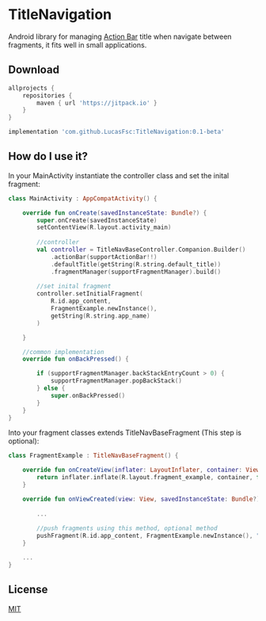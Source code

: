 # TitleNavigation
Android library for managing [Action Bar](https://developer.android.com/training/appbar/?hl=pt-br) title when navigate between fragments, it fits well in small applications.

## Download

```gradle
allprojects {
    repositories {
        maven { url 'https://jitpack.io' }
    }
}

implementation 'com.github.LucasFsc:TitleNavigation:0.1-beta'

```

## How do I use it?

In your MainActivity instantiate the controller class and set the inital fragment:

```kotlin
class MainActivity : AppCompatActivity() {

    override fun onCreate(savedInstanceState: Bundle?) {
        super.onCreate(savedInstanceState)
        setContentView(R.layout.activity_main)
        
        //controller
        val controller = TitleNavBaseController.Companion.Builder()
            .actionBar(supportActionBar!!)
            .defaultTitle(getString(R.string.default_title))
            .fragmentManager(supportFragmentManager).build()
        
        //set inital fragment
        controller.setInitialFragment(
            R.id.app_content,
            FragmentExample.newInstance(),
            getString(R.string.app_name)
        )

    }

    //common implementation
    override fun onBackPressed() {

        if (supportFragmentManager.backStackEntryCount > 0) {
            supportFragmentManager.popBackStack()
        } else {
            super.onBackPressed()
        }
    }
}
```
Into your fragment classes extends TitleNavBaseFragment (This step is optional):

```kotlin
class FragmentExample : TitleNavBaseFragment() {

    override fun onCreateView(inflater: LayoutInflater, container: ViewGroup?, savedInstanceState: Bundle?): View? {
        return inflater.inflate(R.layout.fragment_example, container, false)
    }

    override fun onViewCreated(view: View, savedInstanceState: Bundle?) {
        
        ...
    
        //push fragments using this method, optional method
        pushFragment(R.id.app_content, FragmentExample.newInstance(), "Your awesome title here")
    }

    ...
}
```

## License
[MIT](https://github.com/LucasFsc/TitleNavigator/blob/master/LICENSE)
